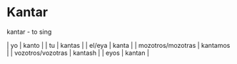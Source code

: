# Kantar

kantar - to sing

| yo                 | kanto     |
| tu                 | kantas    |
| el/eya             | kanta     |
| mozotros/mozotras  | kantamos  |
| vozotros/vozotras  | kantash   |
| eyos               | kantan    |

